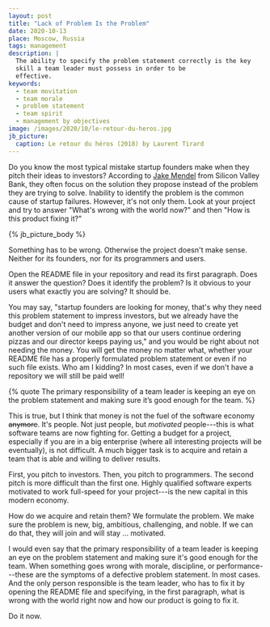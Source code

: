 ```yaml
---
layout: post
title: "Lack of Problem Is the Problem"
date: 2020-10-13
place: Moscow, Russia
tags: management
description: |
  The ability to specify the problem statement correctly is the key
  skill a team leader must possess in order to be
  effective.
keywords:
  - team movitation
  - team morale
  - problem statement
  - team spirit
  - management by objectives
image: /images/2020/10/le-retour-du-heros.jpg
jb_picture:
  caption: Le retour du héros (2018) by Laurent Tirard
---
```


Do you know the most typical mistake startup founders make
when they pitch their ideas to investors? According to
[Jake Mendel](https://medium.com/@jakemendel/b3a884c54ab4)
from Silicon Valley Bank, they often focus on the solution they propose
instead of the problem they are trying to solve. Inability to identify
the problem is the common cause of startup failures. However, it's not only them.
Look at your project and try to answer
"What's wrong with the world now?" and then "How is this product fixing it?"

<!--more-->

{% jb_picture_body %}

Something has to be wrong. Otherwise the project doesn't make sense.
Neither for its founders, nor for its programmers and users.

Open the README file in your repository and read its first paragraph.
Does it answer the question? Does it identify the problem? Is it obvious
to your users what exactly you are solving? It should be.

You may say, "startup founders are looking for money, that's why they need
this problem statement to impress investors, but we already have
the budget and don't need to impress anyone, we just need
to create yet another version of our mobile app so that our users
continue ordering pizzas and our director keeps paying us,"
and you would be right about not needing the money. You will
get the money no matter what, whether your README file has a properly
formulated problem statement or even if no such file exists.
Who am I kidding? In most cases, even if we don't have a repository
we will still be paid well!

{% quote The primary responsibility of a team leader is keeping an eye on the problem statement and making sure it’s good enough for the team. %}

This is true, but I think that money is not the fuel of
the software economy ~~anymore~~. It's people. Not just people, but
_motivated_ people---this is what software teams are now fighting for.
Getting a budget for a project, especially if you are
in a big enterprise (where all interesting projects will be eventually),
is not difficult. A much bigger task is to acquire and retain a team that is
able and willing to deliver results.

First, you pitch to investors. Then, you pitch to programmers.
The second pitch is more difficult than the first one. Highly
qualified software experts motivated to work full-speed
for your project---is the new capital in this modern economy.

How do we acquire and retain them? We formulate the problem. We make
sure the problem is new, big, ambitious, challenging, and noble.
If we can do that, they will join and will stay ... motivated.

I would even say that the primary responsibility of a team leader
is keeping an eye on the problem statement and making sure it's
good enough for the team. When something goes wrong with
morale, discipline, or performance---these are the symptoms of
a defective problem statement. In most cases. And the only person responsible
is the team leader, who has to fix it by opening
the README file and specifying, in the first paragraph, what is wrong
with the world right now and how our product is going to fix it.

Do it now.
